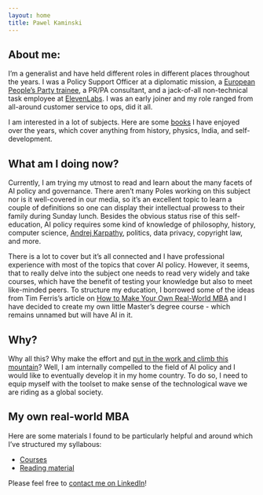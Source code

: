 ```yaml
---
layout: home
title: Pawel Kaminski
---
```


## About me:

I’m a generalist and have held different roles in different places throughout the years. I was a Policy Support Officer at a diplomatic mission, a [European People’s Party trainee](https://en.wikipedia.org/wiki/European_People%27s_Party), a PR/PA consultant, and a jack-of-all non-technical task employee at [ElevenLabs](https://elevenlabs.io/). I was an early joiner and my role ranged from all-around customer service to ops, did it all. 

I am interested in a lot of subjects. Here are some [books](/books/) I have enjoyed over the years, which cover anything from history, physics, India, and self-development. 

## What am I doing now?

Currently, I am trying my utmost to read and learn about the many facets of AI policy and governance. There aren’t many Poles working on this subject nor is it well-covered in our media, so it’s an excellent topic to learn a couple of definitions so one can display their intellectual prowess to their family during Sunday lunch. Besides the obvious status rise of this self-education, AI policy requires some kind of knowledge of philosophy, history, computer science, [Andrej Karpathy](https://karpathy.ai/), politics, data privacy, copyright law, and more. 

There is a lot to cover but it’s all connected and I have professional experience with most of the topics that cover AI policy. However, it seems, that to really delve into the subject one needs to read very widely and take courses, which have the benefit of testing your knowledge but also to meet like-minded peers. To structure my education, I borrowed some of the ideas from Tim Ferris’s article on [How to Make Your Own Real-World MBA](https://tim.blog/2010/06/28/mba/) and I have decided to create my own little Master’s degree course - which remains unnamed but will have AI in it. 
 
## Why?

Why all this? Why make the effort and [put in the work and climb this mountain](https://en.wikipedia.org/wiki/We_choose_to_go_to_the_Moon)? Well, I am internally compelled to the field of AI policy and I would like to eventually develop it in my home country. To do so, I need to equip myself with the toolset to make sense of the technological wave we are riding as a global society. 

## My own real-world MBA

Here are some materials I found to be particularly helpful and around which I’ve structured my syllabous:
* [Courses](/courses/)
* [Reading material](/readings/) 

Please feel free to [contact me on LinkedIn](https://www.linkedin.com/in/kaminski-pawel/)!